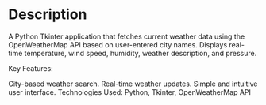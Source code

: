 # Description

A Python Tkinter application that fetches current weather data using the OpenWeatherMap API based on user-entered city names. Displays real-time temperature, wind speed, humidity, weather description, and pressure.

Key Features:

City-based weather search.
Real-time weather updates.
Simple and intuitive user interface.
Technologies Used:
Python, Tkinter, OpenWeatherMap API

